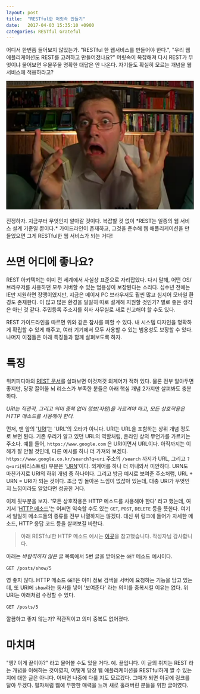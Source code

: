 ```yaml
---
layout: post
title:  "RESTful한 머릿속 만들기"
date:   2017-04-03 15:35:10 +0900
categories: RESTful Grateful
---
```


어디서 한번쯤 들어보지 않았는가. "RESTful 한 웹서비스를 만들어야 한다.", "우리 웹 애플리케이션도 REST를 고려하고 만들어졌나요?" 머릿속이 복잡해져 다시 REST가 무엇이냐 물어보면 우물쭈물 명확한 대답은 안 나온다. 자기들도 확실히 모르는 개념을 웹 서비스에 적용하라고?

<div align="center"><img src="https://github.com/kycfeel/kycfeel.github.io/blob/master/_images/wutweretheythinking.png?raw=true"/></div><br>
진정하자. 지금부터 무엇인지 알아갈 것이다. 복잡할 것 없이 *REST는 일종의 웹 서비스 설계 기준일 뿐이다.*  가이드라인이 존재하고, 그것을 준수해 웹 애플리케이션을 만들었으면 그게 RESTful한 웹 서비스가 되는 거다!

쓰면 어디에 좋나요?
========================

REST 아키텍처는 이미 전 세계에서 사실상 표준으로 자리잡았다. 다시 말해, 어떤 OS/브라우저를 사용하던 모두 커버할 수 있는 범용성이 보장된다는 소리다. 십수년 전에는 IE만 지원하면 장땡이였지만, 지금은 메이저 PC 브라우저도 훨씬 많고 심지어 모바일 환경도 존재한다. 이 많고 많은 환경을 일일히 따로 설계해 지원할 것인가? 별로 좋은 생각은 아닌 것 같다. 주민등록 주소지를 회사 사무실로 새로 신고해야 할 수도 있다.

REST 가이드라인을 따르면 위와 같은 참사를 피할 수 있다. 내 시스템 디자인을 명확하게 확립할 수 있게 해주고, 여러 기기에서 모두 사용할 수 있는 범용성도 보장할 수 있다. 나머지 이점들은 아래 특징들과 함께 살펴보도록 하자.

특징
========================

위키피디아의 [REST 문서](https://ko.wikipedia.org/wiki/REST#REST_.EC.9D.98_.EC.A3.BC.EC.9A.94.ED.95.9C_.EB.AA.A9.ED.91.9C)를 살펴보면 이것저것 외계어가 적혀 있다. 물론 전부 알아두면 좋지만, 당장 끌어올 뇌 리소스가 부족한 분들은 아래 핵심 개념 2가지만 살펴봐도 충분하다.

*URI는 직관적, 그리고 의미 중복 없이 정보(자원)을 가르켜야 하고, 모든 상호작용은 HTTP 메소드를 사용해야 한다.*

먼저, 맨 앞의 '[URI](https://ko.wikipedia.org/wiki/통합_자원_식별자)'는 'URL'의 오타가 아니다. URI는 URL을 포함하는 상위 개념 정도로 보면 된다. 기존 우리가 알고 있던 URL의 역할처럼, 온라인 상의 무언가를 가르키는 주소다. 예를 들어, `https://www.google.com` 은 URI이면서 URL이다. 아직까지는 이해가 잘 안될 것인데, 다른 예시를 하나 더 가져와 보겠다. `https://www.google.co.kr/search?q=uri` 주소의 `/search` 까지가 URL, 그리고 `?q=uri`(쿼리스트링) 부분은 '[URN](https://ko.wikipedia.org/wiki/URN)'이다. 외계어를 하나 더 꺼내와서 미안하다. URN도 마찬가지로 URI의 하위 개념 중 하나이다. 그리고 방금 예시로 보여준 주소처럼, URL + URN = URI가 되는 것이다. 조금 빙 돌아온 느낌이 없잖아 있는데, 대충 URI가 무엇인지 느낌이라도 알았다면 성공한 거다.

이제 뒷부분을 보자. '모든 상호작용은 HTTP 메소드를 사용해야 한다' 라고 했는데, 여기서 '[HTTP 메소드](http://gyrfalcon.tistory.com/entry/HTTP-응답-코드-종류-HTTP-메소드-종류)'는 어쩌면 익숙할 수도 있는 `GET`, `POST`, `DELETE` 등을 뜻한다. 여기서 일일히 메소드들의 종류를 전부 나열하지는 않겠다. 대신 위 링크에 들어가 자세한 메소드, HTTP 응답 코드 등을 살펴보길 바란다.

> 아래 RESTful한 HTTP 메소드 예시는 [이곳](https://spoqa.github.io/2012/02/27/rest-introduction.html)을 참고했습니다. 작성자님 감사합니다.

아래는 *바람직하지 않은* 글 목록에서 5번 글을 받아오는 `GET` 메소드 예시이다.

```
GET /posts/show/5
```

영 좋지 않다. HTTP 메소드 `GET`은 이미 정보 검색을 서버에 요청하는 기능을 담고 있는데, 또 URI에 `show`라는 동사를 넣어 '보여준다' 라는 의미를 중복시킬 이유는 없다. 위 URI는 아래처럼 수정할 수 있다.

```
GET /posts/5
```

깔끔하고 좋지 않는가? 직관적이고 의미 중복도 없어졌다.

마치며
========================

"엥? 이게 끝이야?" 라고 물어볼 수도 있을 거다. 예. 끝입니다. 이 글의 취지는 REST 라는 개념을 이해하는 것이였지, 어떻게 당장 웹 애플리케이션을 RESTful하게 짤 수 있는지에 대한 글은 아니다. 어쩌면 나중에 다룰 지도 모르겠다. 그때가 되면 이곳에 링크를 달아 두겠다. 필자처럼 웹에 무한한 매력을 느껴 새로 홀려버린 분들을 위한 글이였다.
